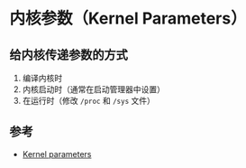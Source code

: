 # 内核参数（Kernel Parameters）

## 给内核传递参数的方式

1. 编译内核时
2. 内核启动时（通常在启动管理器中设置）
3. 在运行时（修改 `/proc` 和 `/sys` 文件）

## 参考

* [Kernel parameters](https://wiki.archlinux.org/index.php/Kernel_parameters_(%E7%AE%80%E4%BD%93%E4%B8%AD%E6%96%87))